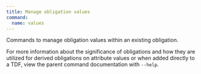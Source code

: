 ```yaml
---
title: Manage obligation values
command:
  name: values
---
```


Commands to manage obligation values within an existing obligation.

For more information about the significance of obligations and how they are utilized for derived obligations on attribute values
or when added directly to a TDF, view the parent command documentation with `--help`.
